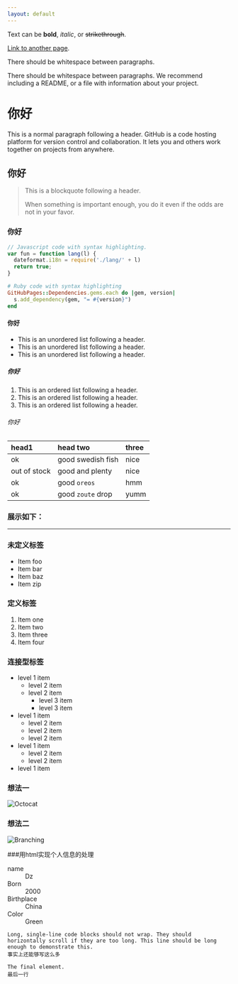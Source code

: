 ```yaml
---
layout: default
---
```


Text can be **bold**, _italic_, or ~~strikethrough~~.

[Link to another page](./another-page.html).

There should be whitespace between paragraphs.

There should be whitespace between paragraphs. We recommend including a README, or a file with information about your project.

# 你好

This is a normal paragraph following a header. GitHub is a code hosting platform for version control and collaboration. It lets you and others work together on projects from anywhere.

## 你好

> This is a blockquote following a header.
>
> When something is important enough, you do it even if the odds are not in your favor.

### 你好

```js
// Javascript code with syntax highlighting.
var fun = function lang(l) {
  dateformat.i18n = require('./lang/' + l)
  return true;
}
```

```ruby
# Ruby code with syntax highlighting
GitHubPages::Dependencies.gems.each do |gem, version|
  s.add_dependency(gem, "= #{version}")
end
```

#### 你好

*   This is an unordered list following a header.
*   This is an unordered list following a header.
*   This is an unordered list following a header.

##### 你好

1.  This is an ordered list following a header.
2.  This is an ordered list following a header.
3.  This is an ordered list following a header.

###### 你好

| head1        | head two          | three |
|:-------------|:------------------|:------|
| ok           | good swedish fish | nice  |
| out of stock | good and plenty   | nice  |
| ok           | good `oreos`      | hmm   |
| ok           | good `zoute` drop | yumm  |

### 展示如下：

* * *

### 未定义标签

*   Item foo
*   Item bar
*   Item baz
*   Item zip

### 定义标签

1.  Item one
1.  Item two
1.  Item three
1.  Item four

### 连接型标签

- level 1 item
  - level 2 item
  - level 2 item
    - level 3 item
    - level 3 item
- level 1 item
  - level 2 item
  - level 2 item
  - level 2 item
- level 1 item
  - level 2 item
  - level 2 item
- level 1 item

### 想法一

![Octocat](https://github.githubassets.com/images/icons/emoji/octocat.png)

### 想法二

![Branching](https://guides.github.com/activities/hello-world/branching.png)


###用html实现个人信息的处理

<dl>
<dt>name</dt>
<dd>Dz</dd>
<dt>Born</dt>
<dd>2000</dd>
<dt>Birthplace</dt>
<dd>China</dd>
<dt>Color</dt>
<dd>Green</dd>
</dl>

```
Long, single-line code blocks should not wrap. They should horizontally scroll if they are too long. This line should be long enough to demonstrate this.
事实上还能够写这么多
```

```
The final element.
最后一行
```
